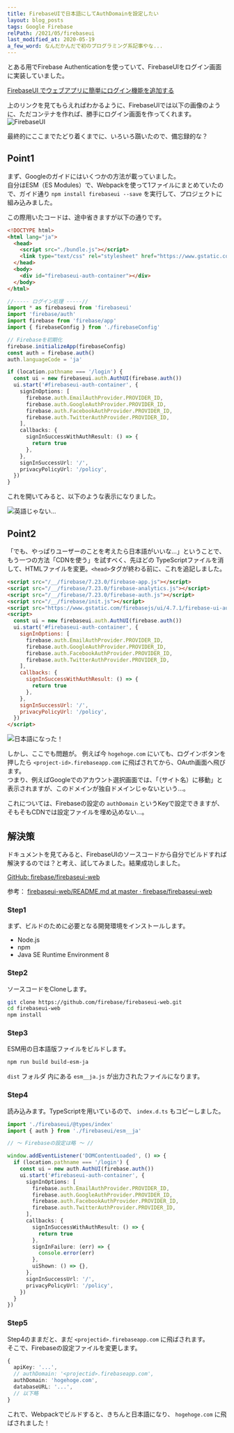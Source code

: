 ```yaml
---
title: FirebaseUIで日本語にしてAuthDomainを設定したい
layout: blog_posts
tags: Google Firebase
relPath: /2021/05/firebaseui
last_modified_at: 2020-05-19
a_few_word: なんだかんだで初のプログラミング系記事やな...
---
```


とある用でFirebase Authenticationを使っていて、FirebaseUIをログイン画面に実装していました。

[FirebaseUI でウェブアプリに簡単にログイン機能を追加する](https://firebase.google.com/docs/auth/web/firebaseui?hl=ja)

上のリンクを見てもらえればわかるように、FirebaseUIでは以下の画像のように、ただコンテナを作れば、勝手にログイン画面を作ってくれます。
![FirebaseUI](/img/blog/2021/05/firebaseui/01.png)

最終的にここまでたどり着くまでに、いろいろ躓いたので、備忘録的な？

## Point1
まず、Googleのガイドにはいくつかの方法が載っていました。<br>
自分はESM（ES Modules）で、Webpackを使って1ファイルにまとめていたので、ガイド通り `npm install firebaseui --save` を実行して、プロジェクトに組み込みました。

この際用いたコードは、途中省きますが以下の通りです。

```html
<!DOCTYPE html>
<html lang="ja">
  <head>
    <script src="./bundle.js"></script>
    <link type="text/css" rel="stylesheet" href="https://www.gstatic.com/firebasejs/ui/4.6.1/firebase-ui-auth.css" />
  </head>
  <body>
    <div id="firebaseui-auth-container"></div>
  </body>
</html>
```

```ts
//----- ログイン処理 -----//
import * as firebaseui from 'firebaseui'
import 'firebase/auth'
import firebase from 'firebase/app'
import { firebaseConfig } from './firebaseConfig'

// Firebaseを初期化
firebase.initializeApp(firebaseConfig)
const auth = firebase.auth()
auth.languageCode = 'ja'

if (location.pathname === '/login') {
  const ui = new firebaseui.auth.AuthUI(firebase.auth())
  ui.start('#firebaseui-auth-container', {
    signInOptions: [
      firebase.auth.EmailAuthProvider.PROVIDER_ID,
      firebase.auth.GoogleAuthProvider.PROVIDER_ID,
      firebase.auth.FacebookAuthProvider.PROVIDER_ID,
      firebase.auth.TwitterAuthProvider.PROVIDER_ID,
    ],
    callbacks: {
      signInSuccessWithAuthResult: () => {
        return true
      },
    },
    signInSuccessUrl: '/',
    privacyPolicyUrl: '/policy',
  })
}
```

これを開いてみると、以下のような表示になりました。

![英語じゃない...](/img/blog/2021/05/firebaseui/02.png)

## Point2
「でも、やっぱりユーザーのことを考えたら日本語がいいな...」ということで、もう一つの方法「CDNを使う」を試すべく、先ほどの TypeScriptファイルを消して、HTMLファイルを変更。`<head>`タグが終わる前に、これを追記しました。

```html
<script src="/__/firebase/7.23.0/firebase-app.js"></script>
<script src="/__/firebase/7.23.0/firebase-analytics.js"></script>
<script src="/__/firebase/7.23.0/firebase-auth.js"></script>
<script src="/__/firebase/init.js"></script>
<script src="https://www.gstatic.com/firebasejs/ui/4.7.1/firebase-ui-auth__ja.js"></script>
<script>
  const ui = new firebaseui.auth.AuthUI(firebase.auth())
  ui.start('#firebaseui-auth-container', {
    signInOptions: [
      firebase.auth.EmailAuthProvider.PROVIDER_ID,
      firebase.auth.GoogleAuthProvider.PROVIDER_ID,
      firebase.auth.FacebookAuthProvider.PROVIDER_ID,
      firebase.auth.TwitterAuthProvider.PROVIDER_ID,
    ],
    callbacks: {
      signInSuccessWithAuthResult: () => {
        return true
      },
    },
    signInSuccessUrl: '/',
    privacyPolicyUrl: '/policy',
  })
</script>
```

![日本語になった！](/img/blog/2021/05/firebaseui/01.png)

しかし、ここでも問題が。
例えば今 `hogehoge.com` にいても、ログインボタンを押したら `<project-id>.firebaseapp.com` に飛ばされてから、OAuth画面へ飛びます。<br>
つまり、例えばGoogleでのアカウント選択画面では、「（サイト名）に移動」と表示されますが、このドメインが独自ドメインじゃないという...。

これについては、Firebaseの設定の `authDomain` というKeyで設定できますが、そもそもCDNでは設定ファイルを埋め込めない...。

## 解決策
ドキュメントを見てみると、FirebaseUIのソースコードから自分でビルドすれば解決するのでは？と考え、試してみました。結果成功しました。

[GitHub: firebase/firebaseui-web](https://github.com/firebase/firebaseui-web)

参考： [firebaseui-web/README.md at master · firebase/firebaseui-web](https://github.com/firebase/firebaseui-web/blob/master/README.md#building-firebaseui)

### Step1
まず、ビルドのために必要となる開発環境をインストールします。

 - Node.js
 - npm
 - Java SE Runtime Environment 8

### Step2
ソースコードをCloneします。

```bash
git clone https://github.com/firebase/firebaseui-web.git
cd firebaseui-web
npm install
```

### Step3
ESM用の日本語版ファイルをビルドします。

```bash
npm run build build-esm-ja
```

`dist` フォルダ 内にある `esm__ja.js` が出力されたファイルになります。

### Step4
読み込みます。TypeScriptを用いているので、 `index.d.ts` もコピーしました。

```ts
import './firebaseui/@types/index'
import { auth } from './firebaseui/esm__ja'

// ～ Firebaseの設定は略 ～ //

window.addEventListener('DOMContentLoaded', () => {
  if (location.pathname === '/login') {
    const ui = new auth.AuthUI(firebase.auth())
    ui.start('#firebaseui-auth-container', {
      signInOptions: [
        firebase.auth.EmailAuthProvider.PROVIDER_ID,
        firebase.auth.GoogleAuthProvider.PROVIDER_ID,
        firebase.auth.FacebookAuthProvider.PROVIDER_ID,
        firebase.auth.TwitterAuthProvider.PROVIDER_ID,
      ],
      callbacks: {
        signInSuccessWithAuthResult: () => {
          return true
        },
        signInFailure: (err) => {
          console.error(err)
        },
        uiShown: () => {},
      },
      signInSuccessUrl: '/',
      privacyPolicyUrl: '/policy',
    })
  }
})
```

### Step5
Step4のままだと、まだ `<projectid>.firebaseapp.com` に飛ばされます。<br>
そこで、Firebaseの設定ファイルを変更します。

```ts
{
  apiKey: '...',
  // authDomain: '<projectid>.firebaseapp.com',
  authDomain: 'hogehoge.com',
  databaseURL: '...',
  // 以下略
}
```

これで、Webpackでビルドすると、きちんと日本語になり、 `hogehoge.com` に飛ばされました！

